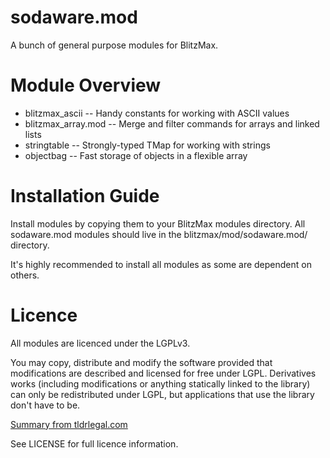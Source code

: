 # sodaware.mod

A bunch of general purpose modules for BlitzMax.


# Module Overview

* blitzmax_ascii -- Handy constants for working with ASCII values
* blitzmax_array.mod -- Merge and filter commands for arrays and linked lists
* stringtable -- Strongly-typed TMap for working with strings
* objectbag -- Fast storage of objects in a flexible array


# Installation Guide

Install modules by copying them to your BlitzMax modules directory. All
sodaware.mod modules should live in the blitzmax/mod/sodaware.mod/
directory.

It's highly recommended to install all modules as some are dependent on
others.


# Licence

All modules are licenced under the LGPLv3.

You may copy, distribute and modify the software provided that modifications
are described and licensed for free under LGPL. Derivatives works (including
modifications or anything statically linked to the library) can only be
redistributed under LGPL, but applications that use the library don't have to
be.

[Summary from tldrlegal.com](https://tldrlegal.com/license/gnu-lesser-general-public-license-v3-(lgpl-3))

See LICENSE for full licence information.
